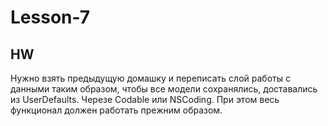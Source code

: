 # Lesson-7

## HW 
Нужно взять предыдущую домашку и переписать слой работы с данными таким образом, чтобы все модели сохранялись, доставались из UserDefaults. Черезе Codable или NSCoding. При этом весь функционал должен работать прежним образом.
